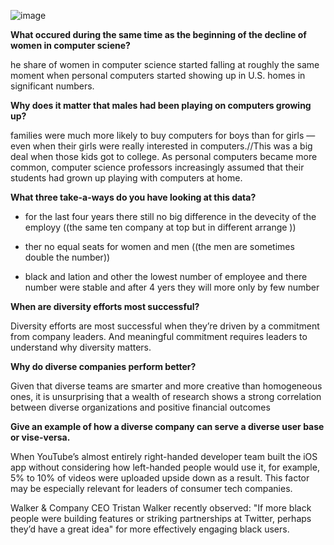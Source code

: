 ![image](https://www.tricentis.com/wp-content/uploads/2020/06/equality-banner.jpg)


**What occured during the same time as the beginning of the decline of women in computer sciene?**

he share of women in computer science started falling at roughly the same moment when personal computers started showing up in U.S. homes in significant numbers.

**Why does it matter that males had been playing on computers growing up?**

families were much more likely to buy computers for boys than for girls — even when their girls were really interested in computers.//This was a big deal when those kids got to college. As personal computers became more common, computer science professors increasingly assumed that their students had grown up playing with computers at home.








**What three take-a-ways do you have looking at this data?**

* for the last four years there still no big difference in the devecity of the employy ((the same ten company at top but in different arrange ))

* ther no equal seats for women and men ((the men are sometimes double the number))

* black and lation and other the lowest number of employee and there number were stable and after 4 yers they will more only by few number 







**When are diversity efforts most successful?**

Diversity efforts are most successful when they’re driven by a commitment from company leaders. And meaningful commitment requires leaders to understand why diversity matters. 

**Why do diverse companies perform better?**

Given that diverse teams are smarter and more creative than homogeneous ones, it is unsurprising that a wealth of research shows a strong correlation between diverse organizations and positive financial outcomes

**Give an example of how a diverse company can serve a diverse user base or vise-versa.**

When YouTube’s almost entirely right-handed developer team built the iOS app without considering how left-handed people would use it, for example, 5% to 10% of videos were uploaded upside down as a result. This factor may be especially relevant for leaders of consumer tech companies.

Walker & Company CEO Tristan Walker recently observed: "If more black people were building features or striking partnerships at Twitter, perhaps they’d have a great idea" for more effectively engaging black users.  

